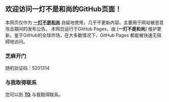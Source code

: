 欢迎访问一灯不是和尚的GitHub页面！
----------

本网页仅作为 [**一灯不是和尚**](https://iyideng.me) 自留地使用，几乎不更新内容。主要用于网站被恶意攻击期间的发布公告。 本网页运行于GitHub Pages，由 [**一灯不是和尚**] 维护更新。鉴于GitHub的全球市场，在大多数情况下，GitHub Pages 都能被快速无阻碍地访问。

### 芝麻开门
随机验证码：5201314

### 与我取得联系

您可以到 [**TG**](https://t.me/iyideng) 与我取得联系。
